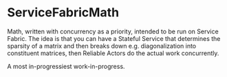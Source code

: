 # ServiceFabricMath

Math, written with concurrency as a priority, intended to be run on Service Fabric. The idea is that you can have a Stateful Service that determines the sparsity of a matrix and then breaks down e.g. diagonalization into constituent matrices, then Reliable Actors do the actual work concurrently.

A most in-progressiest work-in-progress.
